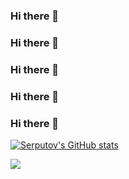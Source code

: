 ### Hi there 👋
### Hi there 👋
### Hi there 👋
### Hi there 👋
### Hi there 👋


[![Serputov's GitHub stats](https://github-readme-stats.vercel.app/api?username=aserputov)](https://github.com/anuraghazra/github-readme-stats)




[![](https://img.shields.io/badge/-MongoDB-47A248?logo=mongodb&logoColor=white&style=flat)](https://www.mongodb.com)
